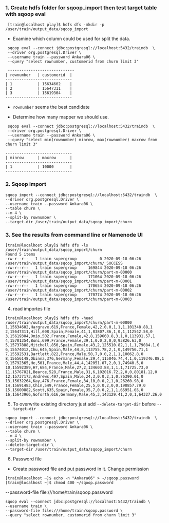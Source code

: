 ### 1. Create hdfs folder for sqoop_import  then test target table with sqoop eval
`  [train@localhost play]$ hdfs dfs -mkdir -p /user/train/output_data/sqoop_import  `

- Examine which column could be used for split the data. 
```
 sqoop eval --connect jdbc:postgresql://localhost:5432/traindb  \
 --driver org.postgresql.Driver \
 --username train --password Ankara06 \
 --query "select rownumber, customerid from churn limit 3"

 -----------------------------
| rownumber   | customerid  |
-----------------------------
| 1           | 15634602    |
| 2           | 15647311    |
| 3           | 15619304    |
-----------------------------
```
- `rownumber` seems the best candidate

- Determine how many mapper we should use.
```
 sqoop eval --connect jdbc:postgresql://localhost:5432/traindb  \
 --driver org.postgresql.Driver \
 --username train --password Ankara06 \
 --query "select min(rownumber) minrow, max(rownumber) maxrow from churn limit 3"

-----------------------------
| minrow      | maxrow      |
-----------------------------
| 1           | 10000       |
-----------------------------
```


### 2. Sqoop import
```
sqoop import --connect jdbc:postgresql://localhost:5432/traindb  \
--driver org.postgresql.Driver \
--username train --password Ankara06 \
--table churn \
--m 4 \
--split-by rownumber \
--target-dir /user/train/output_data/sqoop_import/churn
```


### 3. See the results from command line or Namenode UI
```
[train@localhost play]$ hdfs dfs -ls /user/train/output_data/sqoop_import/churn
Found 5 items
-rw-r--r--   1 train supergroup          0 2020-09-18 06:26 /user/train/output_data/sqoop_import/churn/_SUCCESS
-rw-r--r--   1 train supergroup     169844 2020-09-18 06:26 /user/train/output_data/sqoop_import/churn/part-m-00000
-rw-r--r--   1 train supergroup     171064 2020-09-18 06:26 /user/train/output_data/sqoop_import/churn/part-m-00001
-rw-r--r--   1 train supergroup     170654 2020-09-18 06:26 /user/train/output_data/sqoop_import/churn/part-m-00002
-rw-r--r--   1 train supergroup     170774 2020-09-18 06:26 /user/train/output_data/sqoop_import/churn/part-m-00003
```

4. read importes file
```
[train@localhost play]$ hdfs dfs -head  /user/train/output_data/sqoop_import/churn/part-m-00000
1,15634602,Hargrave,619,France,Female,42,2,0.0,1,1,1,101348.88,1
2,15647311,Hill,608,Spain,Female,41,1,83807.86,1,0,1,112542.58,0
3,15619304,Onio,502,France,Female,42,8,159660.8,3,1,0,113931.57,1
4,15701354,Boni,699,France,Female,39,1,0.0,2,0,0,93826.63,0
5,15737888,Mitchell,850,Spain,Female,43,2,125510.82,1,1,1,79084.1,0
6,15574012,Chu,645,Spain,Male,44,8,113755.78,2,1,0,149756.71,1
7,15592531,Bartlett,822,France,Male,50,7,0.0,2,1,1,10062.8,0
8,15656148,Obinna,376,Germany,Female,29,4,115046.74,4,1,0,119346.88,1
9,15792365,He,501,France,Male,44,4,142051.07,2,0,1,74940.5,0
10,15592389,H?,684,France,Male,27,2,134603.88,1,1,1,71725.73,0
11,15767821,Bearce,528,France,Male,31,6,102016.72,2,0,0,80181.12,0
12,15737173,Andrews,497,Spain,Male,24,3,0.0,2,1,0,76390.01,0
13,15632264,Kay,476,France,Female,34,10,0.0,2,1,0,26260.98,0
14,15691483,Chin,549,France,Female,25,5,0.0,2,0,0,190857.79,0
15,15600882,Scott,635,Spain,Female,35,7,0.0,2,1,1,65951.65,0
16,15643966,Goforth,616,Germany,Male,45,3,143129.41,2,0,1,64327.26,0
```

5. To overwrite existing directory just add `--delete-target-dir` before `--target-dir`
```
sqoop import --connect jdbc:postgresql://localhost:5432/traindb  \
--driver org.postgresql.Driver \
--username train --password Ankara06 \
--table churn \
--m 4 \
--split-by rownumber \
--delete-target-dir \
--target-dir /user/train/output_data/sqoop_import/churn
```

6. Password file 
- Create password file and put password in it. Change permission
``` 
[train@localhost ~]$ echo -n "Ankara06" > ~/sqoop.password
[train@localhost ~]$ chmod 400 ~/sqoop.password
```

--password-file file:///home/train/sqoop.password

```  
sqoop eval --connect jdbc:postgresql://localhost:5432/traindb \
--username train \
--password-file file:///home/train/sqoop.password \
--query "select rownumber, customerid from churn limit 3"
```
